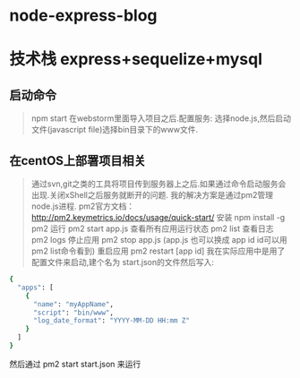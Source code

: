 # node-express-blog
# 技术栈 express+sequelize+mysql
## 启动命令
> npm start
> 在webstorm里面导入项目之后.配置服务: 选择node.js,然后启动文件(javascript file)选择bin目录下的www文件.
## 在centOS上部署项目相关
> 通过svn,git之类的工具将项目传到服务器上之后.如果通过命令启动服务会出现.关闭xShell之后服务就断开的问题.
> 我的解决方案是通过pm2管理node.js进程.
> pm2官方文档：http://pm2.keymetrics.io/docs/usage/quick-start/
> 安装 npm install -g pm2
> 运行 pm2 start app.js
> 查看所有应用运行状态 pm2 list
> 查看日志 pm2 logs
> 停止应用 pm2 stop app.js (app.js 也可以换成 app id  id可以用 pm2 list命令看到)
> 重启应用 pm2 restart [app id]
> 我在实际应用中是用了配置文件来启动,建个名为 start.json的文件然后写入:<br>
``` bash
{
  "apps": [
    {
      "name": "myAppName",
      "script": "bin/www",
      "log_date_format": "YYYY-MM-DD HH:mm Z"
    }
  ]
}
```
然后通过 pm2 start start.json 来运行
